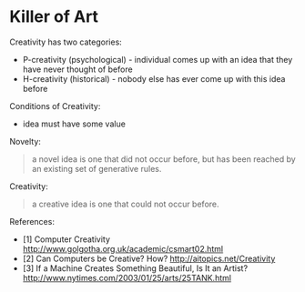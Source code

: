 # Killer of Art

Creativity has two categories: 
* P-creativity (psychological) - individual comes up with an idea that they have never thought of before
* H-creativity (historical)    - nobody else has ever come up with this idea before

Conditions of Creativity:
* idea must have some value

Novelty:
>a novel idea is one that did not occur before, but has been reached by an existing set of generative rules.

Creativity:
> a creative idea is one that could not occur before.

References:
* [1] Computer Creativity http://www.golgotha.org.uk/academic/csmart02.html 
* [2] Can Computers be Creative? How? http://aitopics.net/Creativity
* [3] If a Machine Creates Something Beautiful, Is It an Artist? http://www.nytimes.com/2003/01/25/arts/25TANK.html